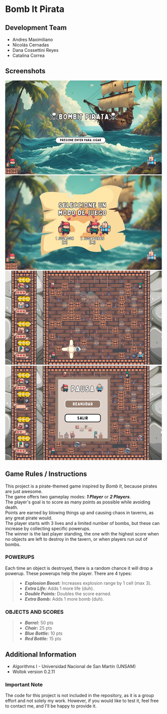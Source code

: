 # Bomb It Pirata

## Development Team

- Andres Maximiliano  
- Nicolás Cernadas  
- Dana Cossettini Reyes  
- Catalina Correa  

## Screenshots

![Home Screen](img/image0.png)  
![1 Player / 2 Players Selection](img/image1.png)  
![Gameplay](img/image2.png)  
![Game Paused](img/image3.png)

## Game Rules / Instructions
This project is a pirate-themed game inspired by *Bomb It*, because pirates are just awesome.  
The game offers two gameplay modes: ***1 Player*** or ***2 Players***.  
The player's goal is to score as many points as possible while avoiding death.  
Points are earned by blowing things up and causing chaos in taverns, as any great pirate would.  
The player starts with 3 lives and a limited number of bombs, but these can increase by collecting specific powerups.  
The winner is the last player standing, the one with the highest score when no objects are left to destroy in the tavern, or when players run out of bombs.

### POWERUPS
Each time an object is destroyed, there is a random chance it will drop a powerup. These powerups help the player. There are 4 types:
>- ***Explosion Boost:*** Increases explosion range by 1 cell (max 3).  
>- ***Extra Life:*** Adds 1 more life (duh).  
>- ***Double Points:*** Doubles the score earned.  
>- ***Extra Bomb:*** Adds 1 more bomb (duh).  

### OBJECTS AND SCORES
>- ***Barrel:*** 50 pts  
>- ***Chair:*** 25 pts  
>- ***Blue Bottle:*** 10 pts  
>- ***Red Bottle:*** 15 pts  

## Additional Information

- Algorithms I - Universidad Nacional de San Martín (UNSAM)  
- Wollok version 0.2.11  

### Important Note
The code for this project is not included in the repository, as it is a group effort and not solely my work. However, if you would like to test it, feel free to contact me, and I'll be happy to provide it.
